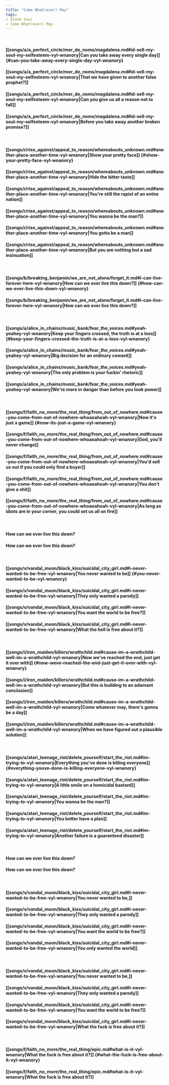 ```yaml
---
title: "Come What(ever) May"
tags:
- Stone Sour
- Come What(ever) May
---
```

&nbsp;
#### [[songs/a/a_perfect_circle/mer_de_noms/magdalena.md#id-sell-my-soul-my-selfesteem-vyl-wnanory|Can you take away every single day]] {#can-you-take-away-every-single-day-vyl-wnanory}
#### [[songs/a/a_perfect_circle/mer_de_noms/magdalena.md#id-sell-my-soul-my-selfesteem-vyl-wnanory|That we have given to another false prophet?]]
#### [[songs/a/a_perfect_circle/mer_de_noms/magdalena.md#id-sell-my-soul-my-selfesteem-vyl-wnanory|Can you give us all a reason not to fall]]
#### [[songs/a/a_perfect_circle/mer_de_noms/magdalena.md#id-sell-my-soul-my-selfesteem-vyl-wnanory|Before you take away another broken promise?]]
&nbsp;
#### [[songs/r/rise_against/appeal_to_reason/whereabouts_unknown.md#another-place-another-time-vyl-wnanory|Show your pretty face]] {#show-your-pretty-face-vyl-wnanory}
#### [[songs/r/rise_against/appeal_to_reason/whereabouts_unknown.md#another-place-another-time-vyl-wnanory|Hide the bitter taste]]
#### [[songs/r/rise_against/appeal_to_reason/whereabouts_unknown.md#another-place-another-time-vyl-wnanory|You're still the rapist of an entire nation]]
#### [[songs/r/rise_against/appeal_to_reason/whereabouts_unknown.md#another-place-another-time-vyl-wnanory|You wanna be the man?]]
#### [[songs/r/rise_against/appeal_to_reason/whereabouts_unknown.md#another-place-another-time-vyl-wnanory|You gotta be a man]]
#### [[songs/r/rise_against/appeal_to_reason/whereabouts_unknown.md#another-place-another-time-vyl-wnanory|But you are nothing but a sad insinuation]]
&nbsp;
#### [[songs/b/breaking_benjamin/we_are_not_alone/forget_it.md#i-can-live-forever-here-vyl-wnanory|How can we ever live this down?]] {#how-can-we-ever-live-this-down-vyl-wnanory}
#### [[songs/b/breaking_benjamin/we_are_not_alone/forget_it.md#i-can-live-forever-here-vyl-wnanory|How can we ever live this down?]]
&nbsp;
#### [[songs/a/alice_in_chains/music_bank/fear_the_voices.md#yeah-yeahey-vyl-wnanory|Keep your fingers crossed, the truth is at a loss]] {#keep-your-fingers-crossed-the-truth-is-at-a-loss-vyl-wnanory}
#### [[songs/a/alice_in_chains/music_bank/fear_the_voices.md#yeah-yeahey-vyl-wnanory|Big decision for an ordinary coward]]
#### [[songs/a/alice_in_chains/music_bank/fear_the_voices.md#yeah-yeahey-vyl-wnanory|The only problem is your fuckin' rhetoric]]
#### [[songs/a/alice_in_chains/music_bank/fear_the_voices.md#yeah-yeahey-vyl-wnanory|We're more in danger than before you took power]]
&nbsp;
#### [[songs/f/faith_no_more/the_real_thing/from_out_of_nowhere.md#cause-you-come-from-out-of-nowhere-whoaoahoah-vyl-wnanory|Now it's just a game]] {#now-its-just-a-game-vyl-wnanory}
#### [[songs/f/faith_no_more/the_real_thing/from_out_of_nowhere.md#cause-you-come-from-out-of-nowhere-whoaoahoah-vyl-wnanory|God, you'll never change]]
#### [[songs/f/faith_no_more/the_real_thing/from_out_of_nowhere.md#cause-you-come-from-out-of-nowhere-whoaoahoah-vyl-wnanory|You'd sell us out if you could only find a buyer]]
#### [[songs/f/faith_no_more/the_real_thing/from_out_of_nowhere.md#cause-you-come-from-out-of-nowhere-whoaoahoah-vyl-wnanory|You don't give a shit]]
#### [[songs/f/faith_no_more/the_real_thing/from_out_of_nowhere.md#cause-you-come-from-out-of-nowhere-whoaoahoah-vyl-wnanory|As long as idiots are in your corner, you could set us all on fire]]
&nbsp;
#### How can we ever live this down?
#### How can we ever live this down?
&nbsp;
#### [[songs/v/vandal_moon/black_kiss/suicidal_city_girl.md#i-never-wanted-to-be-free-vyl-wnanory|You never wanted to be]] {#you-never-wanted-to-be-vyl-wnanory}
#### [[songs/v/vandal_moon/black_kiss/suicidal_city_girl.md#i-never-wanted-to-be-free-vyl-wnanory|They only wanted a parody]]
#### [[songs/v/vandal_moon/black_kiss/suicidal_city_girl.md#i-never-wanted-to-be-free-vyl-wnanory|You want the world to be free?]]
#### [[songs/v/vandal_moon/black_kiss/suicidal_city_girl.md#i-never-wanted-to-be-free-vyl-wnanory|What the hell is free about it?]]
&nbsp;
#### [[songs/i/iron_maiden/killers/wrathchild.md#cause-im-a-wrathchild-well-im-a-wrathchild-vyl-wnanory|Now we've reached the end, just get it over with]] {#now-weve-reached-the-end-just-get-it-over-with-vyl-wnanory}
#### [[songs/i/iron_maiden/killers/wrathchild.md#cause-im-a-wrathchild-well-im-a-wrathchild-vyl-wnanory|But this is building to an adamant conclusion]]
#### [[songs/i/iron_maiden/killers/wrathchild.md#cause-im-a-wrathchild-well-im-a-wrathchild-vyl-wnanory|Come whatever may, there's gonna be a day]]
#### [[songs/i/iron_maiden/killers/wrathchild.md#cause-im-a-wrathchild-well-im-a-wrathchild-vyl-wnanory|When we have figured out a plausible solution]]
&nbsp;
#### [[songs/a/atari_teenage_riot/delete_yourself/start_the_riot.md#im-trying-to-vyl-wnanory|Everything you've done is killing everyone]] {#everything-youve-done-is-killing-everyone-vyl-wnanory}
#### [[songs/a/atari_teenage_riot/delete_yourself/start_the_riot.md#im-trying-to-vyl-wnanory|A little smile on a homicidal bastard]]
#### [[songs/a/atari_teenage_riot/delete_yourself/start_the_riot.md#im-trying-to-vyl-wnanory|You wanna be the man?]]
#### [[songs/a/atari_teenage_riot/delete_yourself/start_the_riot.md#im-trying-to-vyl-wnanory|You better have a plan]]
#### [[songs/a/atari_teenage_riot/delete_yourself/start_the_riot.md#im-trying-to-vyl-wnanory|Another failure is a guaranteed disaster]]
&nbsp;
#### How can we ever live this down?
#### How can we ever live this down?
&nbsp;
#### [[songs/v/vandal_moon/black_kiss/suicidal_city_girl.md#i-never-wanted-to-be-free-vyl-wnanory|You never wanted to be,]]
#### [[songs/v/vandal_moon/black_kiss/suicidal_city_girl.md#i-never-wanted-to-be-free-vyl-wnanory|They only wanted a parody]]
#### [[songs/v/vandal_moon/black_kiss/suicidal_city_girl.md#i-never-wanted-to-be-free-vyl-wnanory|You want the world to be free?]]
#### [[songs/v/vandal_moon/black_kiss/suicidal_city_girl.md#i-never-wanted-to-be-free-vyl-wnanory|You only wanted the world]]
&nbsp;
#### [[songs/v/vandal_moon/black_kiss/suicidal_city_girl.md#i-never-wanted-to-be-free-vyl-wnanory|You never wanted to be,]]
#### [[songs/v/vandal_moon/black_kiss/suicidal_city_girl.md#i-never-wanted-to-be-free-vyl-wnanory|They only wanted a parody]]
#### [[songs/v/vandal_moon/black_kiss/suicidal_city_girl.md#i-never-wanted-to-be-free-vyl-wnanory|You want the world to be free?]]
#### [[songs/v/vandal_moon/black_kiss/suicidal_city_girl.md#i-never-wanted-to-be-free-vyl-wnanory|What the fuck is free about it?]]
&nbsp;
#### [[songs/f/faith_no_more/the_real_thing/epic.md#what-is-it-vyl-wnanory|What the fuck is free about it?]] {#what-the-fuck-is-free-about-it-vyl-wnanory}
#### [[songs/f/faith_no_more/the_real_thing/epic.md#what-is-it-vyl-wnanory|What the fuck is free about it?]]
